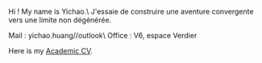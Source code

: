Hi ! My name is Yichao.\\
J'essaie de construire une aventure convergente vers une limite non dégénérée.

Mail : yichao.huang//outlook\\
Office : V6, espace Verdier

Here is my [Academic CV](docs/CV_en.pdf).